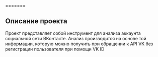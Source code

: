 =======
## Описание проекта
Проект представляет собой инструмент для анализа аккаунта социальной сети ВКонтакте. 
Анализ производится на основе той информации, которую можно получить при обращении к API VK без регистрации пользователя при помощи VK ID

